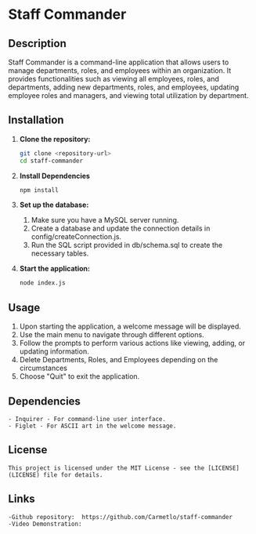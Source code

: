 # Staff Commander

## Description

Staff Commander is a command-line application that allows users to manage departments, roles, and employees within an organization. It provides functionalities such as viewing all employees, roles, and departments, adding new departments, roles, and employees, updating employee roles and managers, and viewing total utilization by department.

## Installation

1. **Clone the repository:**

   ```bash
   git clone <repository-url>
   cd staff-commander

2. **Install Dependencies**
    ```bash
    npm install

3. **Set up the database:**
    1. Make sure you have a MySQL server running.
    2. Create a database and update the connection details in config/createConnection.js.
    3. Run the SQL script provided in db/schema.sql to create the necessary tables.

4.  **Start the application:**
    ```bash
    node index.js

## Usage

1. Upon starting the application, a welcome message will be displayed.
2. Use the main menu to navigate through different options.
3. Follow the prompts to perform various actions like viewing, adding, or updating information.
4. Delete Departments, Roles, and Employees depending on the circumstances
5. Choose "Quit" to exit the application.

## Dependencies

    - Inquirer - For command-line user interface.
    - Figlet - For ASCII art in the welcome message.

## License
    This project is licensed under the MIT License - see the [LICENSE](LICENSE) file for details.

## Links

    -Github repository:  https://github.com/Carmetlo/staff-commander
    -Video Demonstration:  

